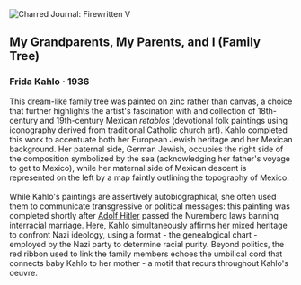 <div class="artwork-of-the-day">
  <div class="container">
    <div class="img-wrapper">
      <img
        src="https://uploads6.wikiart.org/images/magdalena-carmen-frieda-kahlo-y-calderón-de-rivera/my-grandparents-my-parents-and-me-1936.jpg!Large.jpg"
        alt="Charred Journal: Firewritten V" />
    </div>
    <div class="artwork-detail">
      <div class="artwork-origin"> 
        <h2 class="artwork-name">My Grandparents, My Parents, and I (Family Tree)</h2>
        <h3 class="artist">
          Frida Kahlo
                    ·  1936
        </h3>
      </div>
      <p class="description">
        <span class="artwork-description-text ng-binding" ng-bind-html="viewModel.ArtworkOfTheDay.Description | unsafe">This dream-like family tree was painted on zinc rather than canvas, a choice that further highlights the artist's fascination with and collection of 18th-century and 19th-century Mexican <i>retablos</i> (devotional folk paintings using iconography derived from traditional Catholic church art). Kahlo completed this work to accentuate both her European Jewish heritage and her Mexican background. Her paternal side, German Jewish, occupies the right side of the composition symbolized by the sea (acknowledging her father's voyage to get to Mexico), while her maternal side of Mexican descent is represented on the left by a map faintly outlining the topography of Mexico.<br><br>While Kahlo's paintings are assertively autobiographical, she often used them to communicate transgressive or political messages: this painting was completed shortly after <a target="_blank" href="https://www.wikiart.org/en/adolf-hitler">Adolf Hitler</a> passed the Nuremberg laws banning interracial marriage. Here, Kahlo simultaneously affirms her mixed heritage to confront Nazi ideology, using a format - the genealogical chart - employed by the Nazi party to determine racial purity. Beyond politics, the red ribbon used to link the family members echoes the umbilical cord that connects baby Kahlo to her mother - a motif that recurs throughout Kahlo's oeuvre.</span>
                        <div class="text-shadow-container" ng-show="showShadow" style=""></div>
      </p>
    </div>
  </div>

</div>
